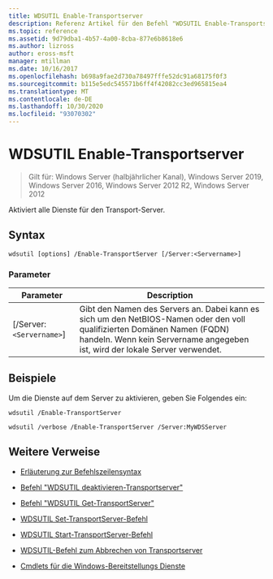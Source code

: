 ```yaml
---
title: WDSUTIL Enable-Transportserver
description: Referenz Artikel für den Befehl "WDSUTIL Enable-Transportserver", mit dem alle Dienste für den Transport Server aktiviert werden.
ms.topic: reference
ms.assetid: 9d79dba1-4b57-4a00-8cba-877e6b8618e6
ms.author: lizross
author: eross-msft
manager: mtillman
ms.date: 10/16/2017
ms.openlocfilehash: b698a9fae2d730a78497fffe52dc91a68175f0f3
ms.sourcegitcommit: b115e5edc545571b6ff4f42082cc3ed965815ea4
ms.translationtype: MT
ms.contentlocale: de-DE
ms.lasthandoff: 10/30/2020
ms.locfileid: "93070302"
---
```

# <a name="wdsutil-enable-transportserver"></a>WDSUTIL Enable-Transportserver

> Gilt für: Windows Server (halbjährlicher Kanal), Windows Server 2019, Windows Server 2016, Windows Server 2012 R2, Windows Server 2012

Aktiviert alle Dienste für den Transport-Server.

## <a name="syntax"></a>Syntax

```
wdsutil [options] /Enable-TransportServer [/Server:<Servername>]
```

### <a name="parameters"></a>Parameter

| Parameter | Description |
|--|--|
| [/Server:`<Servername>`] | Gibt den Namen des Servers an. Dabei kann es sich um den NetBIOS-Namen oder den voll qualifizierten Domänen Namen (FQDN) handeln. Wenn kein Servername angegeben ist, wird der lokale Server verwendet. |

## <a name="examples"></a>Beispiele

Um die Dienste auf dem Server zu aktivieren, geben Sie Folgendes ein:

```
wdsutil /Enable-TransportServer
```

```
wdsutil /verbose /Enable-TransportServer /Server:MyWDSServer
```

## <a name="additional-references"></a>Weitere Verweise

- [Erläuterung zur Befehlszeilensyntax](command-line-syntax-key.md)

- [Befehl "WDSUTIL deaktivieren-Transportserver"](wdsutil-disable-transportserver.md)

- [Befehl "WDSUTIL Get-TransportServer"](wdsutil-get-transportserver.md)

- [WDSUTIL Set-TransportServer-Befehl](wdsutil-set-transportserver.md)

- [WDSUTIL Start-TransportServer-Befehl](wdsutil-start-transportserver.md)

- [WDSUTIL-Befehl zum Abbrechen von Transportserver](wdsutil-stop-transportserver.md)

- [Cmdlets für die Windows-Bereitstellungs Dienste](/powershell/module/wds)
